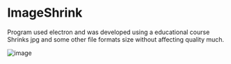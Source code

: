 # ImageShrink
Program used electron and was developed using a educational course
Shrinks jpg and some other file formats size without affecting quality much.

![image](https://user-images.githubusercontent.com/43896766/128438200-ece29394-b3e0-4131-815e-37c1ae1585e8.png)


